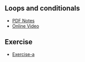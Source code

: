 ## Loops and conditionals
+ [PDF Notes](https://github.com/mqhe/learning-materials/blob/main/python/loops-and-conditionals/02-loops-and-conditionals.pdf)
+ [Online Video](https://personalpages.manchester.ac.uk/staff/stefan.guettel/py/02-video.php)

## Exercise
+ [Exercise-a](https://personalpages.manchester.ac.uk/staff/stefan.guettel/py/02b-exercises.html)
<!-- + [Exercise-b](https://personalpages.manchester.ac.uk/staff/stefan.guettel/py/02c-loops_conditionals.html)-->

